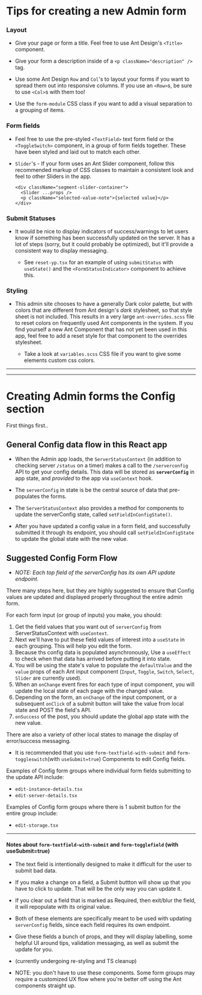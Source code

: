 # Tips for creating a new Admin form

### Layout

- Give your page or form a title. Feel free to use Ant Design's `<Title>` component.
- Give your form a description inside of a `<p className="description" />` tag.

- Use some Ant Design `Row` and `Col`'s to layout your forms if you want to spread them out into responsive columns. If you use an `<Row>`s, be sure to use `<Col>`s with them too!

- Use the `form-module` CSS class if you want to add a visual separation to a grouping of items.

### Form fields

- Feel free to use the pre-styled `<TextField>` text form field or the `<ToggleSwitch>` component, in a group of form fields together. These have been styled and laid out to match each other.

- `Slider`'s - If your form uses an Ant Slider component, follow this recommended markup of CSS classes to maintain a consistent look and feel to other Sliders in the app.
  ```
  <div className="segment-slider-container">
    <Slider ...props />
    <p className="selected-value-note">{selected value}</p>
  </div>
  ```

### Submit Statuses

- It would be nice to display indicators of success/warnings to let users know if something has been successfully updated on the server. It has a lot of steps (sorry, but it could probably be optimized), but it'll provide a consistent way to display messaging.

  - See `reset-yp.tsx` for an example of using `submitStatus` with `useState()` and the `<FormStatusIndicator>` component to achieve this.

### Styling

- This admin site chooses to have a generally Dark color palette, but with colors that are different from Ant design's _dark_ stylesheet, so that style sheet is not included. This results in a very large `ant-overrides.scss` file to reset colors on frequently used Ant components in the system. If you find yourself a new Ant Component that has not yet been used in this app, feel free to add a reset style for that component to the overrides stylesheet.

  - Take a look at `variables.scss` CSS file if you want to give some elements custom css colors.

---

---

# Creating Admin forms the Config section

First things first..

## General Config data flow in this React app

- When the Admin app loads, the `ServerStatusContext` (in addition to checking server `/status` on a timer) makes a call to the `/serverconfig` API to get your config details. This data will be stored as **`serverConfig`** in app state, and _provided_ to the app via `useContext` hook.

- The `serverConfig` in state is be the central source of data that pre-populates the forms.

- The `ServerStatusContext` also provides a method for components to update the serverConfig state, called `setFieldInConfigState()`.

- After you have updated a config value in a form field, and successfully submitted it through its endpoint, you should call `setFieldInConfigState` to update the global state with the new value.

## Suggested Config Form Flow

- _NOTE: Each top field of the serverConfig has its own API update endpoint._

There many steps here, but they are highly suggested to ensure that Config values are updated and displayed properly throughout the entire admin form.

For each form input (or group of inputs) you make, you should:

1. Get the field values that you want out of `serverConfig` from ServerStatusContext with `useContext`.
2. Next we'll have to put these field values of interest into a `useState` in each grouping. This will help you edit the form.
3. Because ths config data is populated asynchronously, Use a `useEffect` to check when that data has arrived before putting it into state.
4. You will be using the state's value to populate the `defaultValue` and the `value` props of each Ant input component (`Input`, `Toggle`, `Switch`, `Select`, `Slider` are currently used).
5. When an `onChange` event fires for each type of input component, you will update the local state of each page with the changed value.
6. Depending on the form, an `onChange` of the input component, or a subsequent `onClick` of a submit button will take the value from local state and POST the field's API.
7. `onSuccess` of the post, you should update the global app state with the new value.

There are also a variety of other local states to manage the display of error/success messaging.

- It is recommended that you use `form-textfield-with-submit` and `form-toggleswitch`(with `useSubmit=true`) Components to edit Config fields.

Examples of Config form groups where individual form fields submitting to the update API include:

- `edit-instance-details.tsx`
- `edit-server-details.tsx`

Examples of Config form groups where there is 1 submit button for the entire group include:

- `edit-storage.tsx`

---

#### Notes about `form-textfield-with-submit` and `form-togglefield` (with useSubmit=true)

- The text field is intentionally designed to make it difficult for the user to submit bad data.
- If you make a change on a field, a Submit buttton will show up that you have to click to update. That will be the only way you can update it.
- If you clear out a field that is marked as Required, then exit/blur the field, it will repopulate with its original value.

- Both of these elements are specifically meant to be used with updating `serverConfig` fields, since each field requires its own endpoint.

- Give these fields a bunch of props, and they will display labelling, some helpful UI around tips, validation messaging, as well as submit the update for you.

- (currently undergoing re-styling and TS cleanup)

- NOTE: you don't have to use these components. Some form groups may require a customized UX flow where you're better off using the Ant components straight up.
